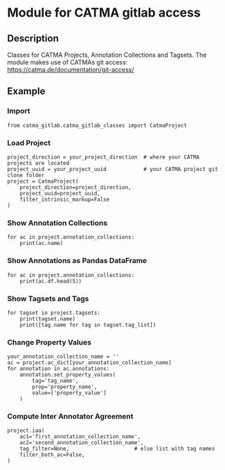 # Module for CATMA gitlab access

## Description
Classes for CATMA Projects, Annotation Collections and Tagsets.
The module makes use of CATMAs git access: https://catma.de/documentation/git-access/



## Example

### Import

    from catma_gitlab.catma_gitlab_classes import CatmaProject
    
### Load Project
    
    project_direction = your_project_direction  # where your CATMA projects are located 
    project_uuid = your_project_uuid            # your CATMA project git clone folder 
    project = CatmaProject(
        project_direction=project_direction,
        project_uuid=project_uuid,
        filter_intrinsic_markup=False
    )
    
### Show Annotation Collections
    
    for ac in project.annotation_collections:
        print(ac.name)
        
### Show Annotations as Pandas DataFrame

    for ac in project.annotation_collections:
        print(ac.df.head(5))
        
### Show Tagsets and Tags
    for tagset in project.tagsets:
        print(tagset.name)
        print([tag.name for tag in tagset.tag_list])
        
### Change Property Values
    your_annotation_collection_name = ''
    ac = project.ac_dict[your_annotation_collection_name]
    for annotation in ac.annotations:
        annotation.set_property_values(
            tag='tag_name',
            prop='property_name',
            value=['property_value']
        )
        
### Compute Inter Annotator Agreement
    project.iaa(
        ac1='first_annotation_collection_name',
        ac2='second_annotation_collection_name',
        tag_filter=None,                     # else list with tag names
        filter_both_ac=False,
    )
        
    
    